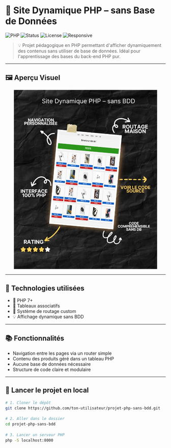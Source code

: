 # 🐘 Site Dynamique PHP – sans Base de Données

![PHP](https://img.shields.io/badge/PHP-7.4%2B-8892BF?logo=php&logoColor=white)
![Status](https://img.shields.io/badge/Project-Dynamic%20Site-brightgreen)
![License](https://img.shields.io/badge/License-MIT-blue)
![Responsive](https://img.shields.io/badge/Responsive-Design-orange)

> 💡 Projet pédagogique en PHP permettant d'afficher dynamiquement des contenus sans utiliser de base de données. Idéal pour l'apprentissage des bases du back-end PHP pur.

---

## 🖼️ Aperçu Visuel

<p align="center">
  <img src="img/PHP_Ecomerce.png" alt="Mockup du projet PHP" width="450"/>
</p>

---

## 🧰 Technologies utilisées

- 🐘 PHP 7+
- 🧩 Tableaux associatifs
- 🧭 Système de routage custom
- 💡 Affichage dynamique sans BDD

---

## 📚 Fonctionnalités

- Navigation entre les pages via un router simple
- Contenu des produits géré dans un tableau PHP
- Aucune base de données nécessaire
- Structure de code claire et modulaire


---

## 🚀 Lancer le projet en local

```bash
# 1. Cloner le dépôt
git clone https://github.com/ton-utilisateur/projet-php-sans-bdd.git

# 2. Aller dans le dossier
cd projet-php-sans-bdd

# 3. Lancer un serveur PHP
php -S localhost:8000


